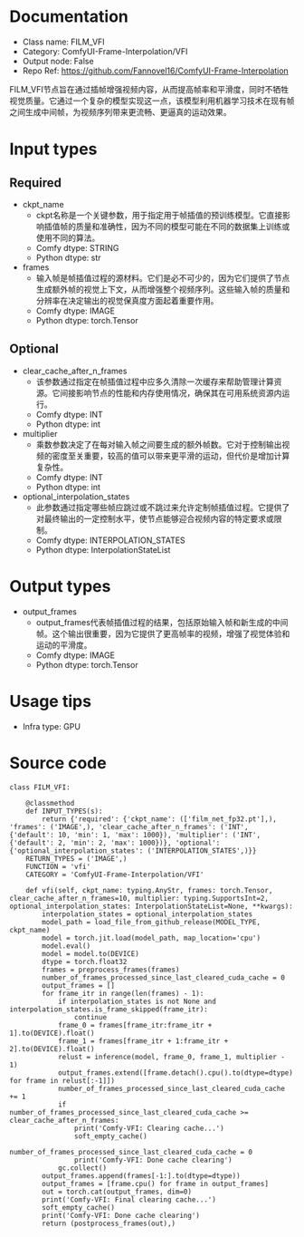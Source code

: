 # Documentation
- Class name: FILM_VFI
- Category: ComfyUI-Frame-Interpolation/VFI
- Output node: False
- Repo Ref: https://github.com/Fannovel16/ComfyUI-Frame-Interpolation

FILM_VFI节点旨在通过插帧增强视频内容，从而提高帧率和平滑度，同时不牺牲视觉质量。它通过一个复杂的模型实现这一点，该模型利用机器学习技术在现有帧之间生成中间帧，为视频序列带来更流畅、更逼真的运动效果。

# Input types
## Required
- ckpt_name
    - ckpt名称是一个关键参数，用于指定用于帧插值的预训练模型。它直接影响插值帧的质量和准确性，因为不同的模型可能在不同的数据集上训练或使用不同的算法。
    - Comfy dtype: STRING
    - Python dtype: str
- frames
    - 输入帧是帧插值过程的源材料。它们是必不可少的，因为它们提供了节点生成额外帧的视觉上下文，从而增强整个视频序列。这些输入帧的质量和分辨率在决定输出的视觉保真度方面起着重要作用。
    - Comfy dtype: IMAGE
    - Python dtype: torch.Tensor
## Optional
- clear_cache_after_n_frames
    - 该参数通过指定在帧插值过程中应多久清除一次缓存来帮助管理计算资源。它间接影响节点的性能和内存使用情况，确保其在可用系统资源内运行。
    - Comfy dtype: INT
    - Python dtype: int
- multiplier
    - 乘数参数决定了在每对输入帧之间要生成的额外帧数。它对于控制输出视频的密度至关重要，较高的值可以带来更平滑的运动，但代价是增加计算复杂性。
    - Comfy dtype: INT
    - Python dtype: int
- optional_interpolation_states
    - 此参数通过指定哪些帧应跳过或不跳过来允许定制帧插值过程。它提供了对最终输出的一定控制水平，使节点能够迎合视频内容的特定要求或限制。
    - Comfy dtype: INTERPOLATION_STATES
    - Python dtype: InterpolationStateList

# Output types
- output_frames
    - output_frames代表帧插值过程的结果，包括原始输入帧和新生成的中间帧。这个输出很重要，因为它提供了更高帧率的视频，增强了视觉体验和运动的平滑度。
    - Comfy dtype: IMAGE
    - Python dtype: torch.Tensor

# Usage tips
- Infra type: GPU

# Source code
```
class FILM_VFI:

    @classmethod
    def INPUT_TYPES(s):
        return {'required': {'ckpt_name': (['film_net_fp32.pt'],), 'frames': ('IMAGE',), 'clear_cache_after_n_frames': ('INT', {'default': 10, 'min': 1, 'max': 1000}), 'multiplier': ('INT', {'default': 2, 'min': 2, 'max': 1000})}, 'optional': {'optional_interpolation_states': ('INTERPOLATION_STATES',)}}
    RETURN_TYPES = ('IMAGE',)
    FUNCTION = 'vfi'
    CATEGORY = 'ComfyUI-Frame-Interpolation/VFI'

    def vfi(self, ckpt_name: typing.AnyStr, frames: torch.Tensor, clear_cache_after_n_frames=10, multiplier: typing.SupportsInt=2, optional_interpolation_states: InterpolationStateList=None, **kwargs):
        interpolation_states = optional_interpolation_states
        model_path = load_file_from_github_release(MODEL_TYPE, ckpt_name)
        model = torch.jit.load(model_path, map_location='cpu')
        model.eval()
        model = model.to(DEVICE)
        dtype = torch.float32
        frames = preprocess_frames(frames)
        number_of_frames_processed_since_last_cleared_cuda_cache = 0
        output_frames = []
        for frame_itr in range(len(frames) - 1):
            if interpolation_states is not None and interpolation_states.is_frame_skipped(frame_itr):
                continue
            frame_0 = frames[frame_itr:frame_itr + 1].to(DEVICE).float()
            frame_1 = frames[frame_itr + 1:frame_itr + 2].to(DEVICE).float()
            relust = inference(model, frame_0, frame_1, multiplier - 1)
            output_frames.extend([frame.detach().cpu().to(dtype=dtype) for frame in relust[:-1]])
            number_of_frames_processed_since_last_cleared_cuda_cache += 1
            if number_of_frames_processed_since_last_cleared_cuda_cache >= clear_cache_after_n_frames:
                print('Comfy-VFI: Clearing cache...')
                soft_empty_cache()
                number_of_frames_processed_since_last_cleared_cuda_cache = 0
                print('Comfy-VFI: Done cache clearing')
            gc.collect()
        output_frames.append(frames[-1:].to(dtype=dtype))
        output_frames = [frame.cpu() for frame in output_frames]
        out = torch.cat(output_frames, dim=0)
        print('Comfy-VFI: Final clearing cache...')
        soft_empty_cache()
        print('Comfy-VFI: Done cache clearing')
        return (postprocess_frames(out),)
```